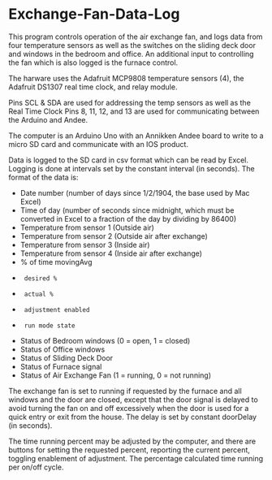 # Exchange-Fan-Data-Log

This program controls operation of the air exchange fan, and logs data 
from four temperature sensors as well as the switches on the sliding
deck door and windows in the bedroom and office.  An additional input
to controlling the fan which is also logged is the furnace control.

The harware uses the Adafruit MCP9808 temperature sensors (4), the
Adafruit DS1307 real time clock, and relay module.

Pins SCL & SDA are used for addressing the temp sensors as well as the Real Time Clock
Pins 8, 11, 12, and 13 are used for communicating between the Arduino
and Andee.

The computer is an Arduino Uno with an Annikken Andee board to write 
to a micro SD card and communicate with an IOS product.

Data is logged to the SD card in csv format which can be read by Excel.
Logging is done at intervals set by the constant interval (in seconds).
The format of the data is:
-  Date number (number of days since 1/2/1904, the base used by Mac Excel)
-  Time of day (number of seconds since midnight, which must be converted 
    in Excel to a fraction of the day by dividing by 86400)
-  Temperature from sensor 1 (Outside air)
-  Temperature from sensor 2 (Outside air after exchange)
-  Temperature from sensor 3 (Inside air)
-  Temperature from sensor 4 (Inside air after exchange)
-  % of time movingAvg
-      desired %
-      actual %
-      adjustment enabled
-      run mode state
-  Status of Bedroom windows (0 = open, 1 = closed)
-  Status of Office windows
-  Status of Sliding Deck Door
-  Status of Furnace signal
-  Status of Air Exchange Fan (1 = running, 0 = not running)

The exchange fan is set to running if requested by the furnace and
all windows and the door are closed, except that the door signal is 
delayed to avoid turning the fan on and off excessively when the door
is used for a quick entry or exit from the house.  The delay is set by
constant doorDelay (in seconds).

The time running percent may be adjusted by the computer, and there are
buttons for setting the requested percent, reporting the current
percent, toggling enablement of adjustment.  The percentage calculated
time running per on/off cycle.
